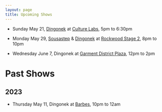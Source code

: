 ```yaml
---
layout: page
title: Upcoming Shows
---
```


- Sunday May 21, [Dingonek](https://www.dingonekbrass.com/) at [Culture Labs](https://www.culturelablic.org/calendar), 5pm to 6:30pm

- Monday May 29, [Sousastep](https://rockwoodmusichall.com/event/sousastep-2/) & [Dingonek](https://rockwoodmusichall.com/event/dingonek-street-band/) at [Rockwood Stage 2](https://www.rockwoodnyc.com/fan-faq), 8pm to 10pm 

- Wednesday June 7, Dingonek at [Garment District Plaza](https://garmentdistrict.nyc/#), 12pm to 2pm

# Past Shows

## 2023

- Thursday May 11, Dingonek at [Barbes](https://www.barbesbrooklyn.com/events), 10pm to 12am
